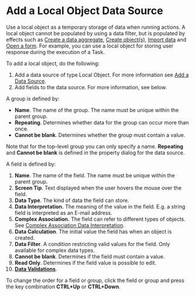 # Add a Local Object Data Source

Use a local object as a temporary storage of data when running actions. A local object cannot be populated by using a data filter, but is populated by effects such as [Create a data aggregate](../actions/effects/create-a-data-aggregate.md), [Create object(s)](../actions/effects/create-objects-and-modify-objects.md), [Import data](../actions/effects/import-data.md) and [Open a form](../actions/effects/open-a-form.md). For example, you can use a local object for storing user response during the execution of a Task.

To add a local object, do the following:

1.  Add a data source of type Local Object. For more information see [Add a Data Source](add-a-data-source.md).
2.  Add fields to the data source. For more information, see below.

A group is defined by:

*   **Name**. The name of the group. The name must be unique within the parent group.
*   **Repeating**. Determines whether data for the group can occur more than once.
*   **Cannot be blank**. Determines whether the group must contain a value.

Note that for the top-level group you can only specify a name. **Repeating** and **Cannot be blank** is defined in the property dialog for the data source.

A field is defined by:

1.  **Name**. The name of the field. The name must be unique within the parent group.
2.  **Screen Tip**. Text displayed when the user hovers the mouse over the field.
3.  **Data Type**. The kind of data the field can store.
4.  **Data Interpretation.** The meaning of the value in the field. E.g. a string field is interpreted as an E-mail address.
5.  **Complex Association.** The field can refer to different types of objects. See [Complex Association Data Interpretation](../../../data/object-class-property/complex-association-data-interpretation-for-a-property.md "Complex Association Data Interpretation for a Property").
6.  **Data Calculation**. The initial value the field has when an object is created.
7.  **Data Filter**. A condition restricting valid values for the field. Only available for complex data types.
8.  **Cannot be blank**. Determines if the field must contain a value.
9.  **Read Only**. Determines if the field value is possible to edit.
10.  [**Data Validations**](../../../data/object-class-property/modify-an-object-class-property/data-validation.md).

To change the order for a field or group, click the field or group and press the key combination **CTRL+Up** or **CTRL+Down**.